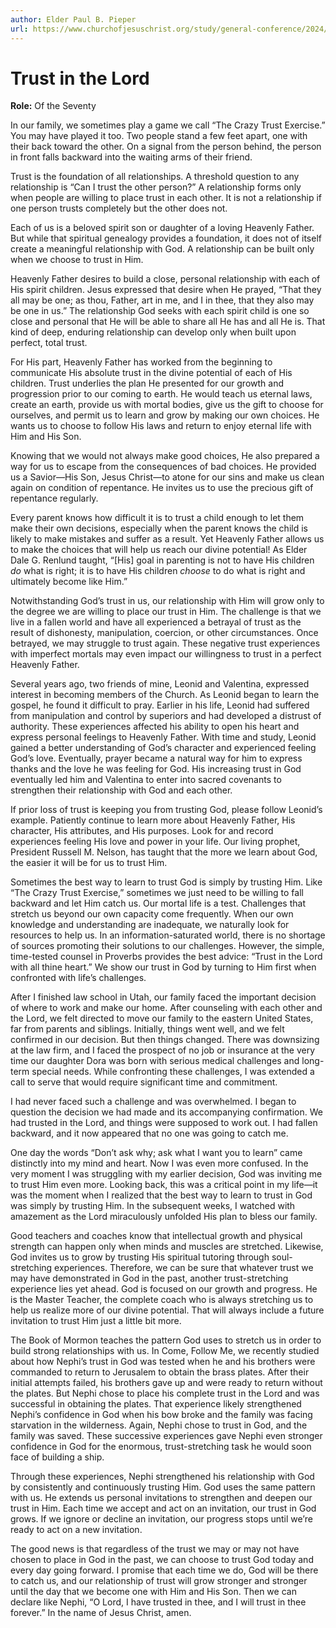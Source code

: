 ```yaml
---
author: Elder Paul B. Pieper
url: https://www.churchofjesuschrist.org/study/general-conference/2024/04/44pieper?lang=eng
---
```


# Trust in the Lord

**Role:** Of the Seventy

<a name="p1"></a>In our family, we sometimes play a game we call “The Crazy Trust Exercise.” You may have played it too. Two people stand a few feet apart, one with their back toward the other. On a signal from the person behind, the person in front falls backward into the waiting arms of their friend.

<a name="p2"></a>Trust is the foundation of all relationships. A threshold question to any relationship is “Can I trust the other person?” A relationship forms only when people are willing to place trust in each other. It is not a relationship if one person trusts completely but the other does not.

<a name="p3"></a>Each of us is a beloved spirit son or daughter of a loving Heavenly Father. But while that spiritual genealogy provides a foundation, it does not of itself create a meaningful relationship with God. A relationship can be built only when we choose to trust in Him.

<a name="p4"></a>Heavenly Father desires to build a close, personal relationship with each of His spirit children. Jesus expressed that desire when He prayed, “That they all may be one; as thou, Father, art in me, and I in thee, that they also may be one in us.” The relationship God seeks with each spirit child is one so close and personal that He will be able to share all He has and all He is. That kind of deep, enduring relationship can develop only when built upon perfect, total trust.

<a name="p5"></a>For His part, Heavenly Father has worked from the beginning to communicate His absolute trust in the divine potential of each of His children. Trust underlies the plan He presented for our growth and progression prior to our coming to earth. He would teach us eternal laws, create an earth, provide us with mortal bodies, give us the gift to choose for ourselves, and permit us to learn and grow by making our own choices. He wants us to choose to follow His laws and return to enjoy eternal life with Him and His Son.

<a name="p6"></a>Knowing that we would not always make good choices, He also prepared a way for us to escape from the consequences of bad choices. He provided us a Savior—His Son, Jesus Christ—to atone for our sins and make us clean again on condition of repentance. He invites us to use the precious gift of repentance regularly.

<a name="p7"></a>Every parent knows how difficult it is to trust a child enough to let them make their own decisions, especially when the parent knows the child is likely to make mistakes and suffer as a result. Yet Heavenly Father allows us to make the choices that will help us reach our divine potential! As Elder Dale G. Renlund taught, “\[His] goal in parenting is not to have His children *do* what is right; it is to have His children *choose* to do what is right and ultimately become like Him.”

<a name="p8"></a>Notwithstanding God’s trust in us, our relationship with Him will grow only to the degree we are willing to place our trust in Him. The challenge is that we live in a fallen world and have all experienced a betrayal of trust as the result of dishonesty, manipulation, coercion, or other circumstances. Once betrayed, we may struggle to trust again. These negative trust experiences with imperfect mortals may even impact our willingness to trust in a perfect Heavenly Father.

<a name="p9"></a>Several years ago, two friends of mine, Leonid and Valentina, expressed interest in becoming members of the Church. As Leonid began to learn the gospel, he found it difficult to pray. Earlier in his life, Leonid had suffered from manipulation and control by superiors and had developed a distrust of authority. These experiences affected his ability to open his heart and express personal feelings to Heavenly Father. With time and study, Leonid gained a better understanding of God’s character and experienced feeling God’s love. Eventually, prayer became a natural way for him to express thanks and the love he was feeling for God. His increasing trust in God eventually led him and Valentina to enter into sacred covenants to strengthen their relationship with God and each other.

<a name="p10"></a>If prior loss of trust is keeping you from trusting God, please follow Leonid’s example. Patiently continue to learn more about Heavenly Father, His character, His attributes, and His purposes. Look for and record experiences feeling His love and power in your life. Our living prophet, President Russell M. Nelson, has taught that the more we learn about God, the easier it will be for us to trust Him.

<a name="p11"></a>Sometimes the best way to learn to trust God is simply by trusting Him. Like “The Crazy Trust Exercise,” sometimes we just need to be willing to fall backward and let Him catch us. Our mortal life is a test. Challenges that stretch us beyond our own capacity come frequently. When our own knowledge and understanding are inadequate, we naturally look for resources to help us. In an information\-saturated world, there is no shortage of sources promoting their solutions to our challenges. However, the simple, time\-tested counsel in Proverbs provides the best advice: “Trust in the Lord with all thine heart.” We show our trust in God by turning to Him first when confronted with life’s challenges.

<a name="p12"></a>After I finished law school in Utah, our family faced the important decision of where to work and make our home. After counseling with each other and the Lord, we felt directed to move our family to the eastern United States, far from parents and siblings. Initially, things went well, and we felt confirmed in our decision. But then things changed. There was downsizing at the law firm, and I faced the prospect of no job or insurance at the very time our daughter Dora was born with serious medical challenges and long\-term special needs. While confronting these challenges, I was extended a call to serve that would require significant time and commitment.

<a name="p13"></a>I had never faced such a challenge and was overwhelmed. I began to question the decision we had made and its accompanying confirmation. We had trusted in the Lord, and things were supposed to work out. I had fallen backward, and it now appeared that no one was going to catch me.

<a name="p18"></a>One day the words “Don’t ask why; ask what I want you to learn” came distinctly into my mind and heart. Now I was even more confused. In the very moment I was struggling with my earlier decision, God was inviting me to trust Him even more. Looking back, this was a critical point in my life—it was the moment when I realized that the best way to learn to trust in God was simply by trusting Him. In the subsequent weeks, I watched with amazement as the Lord miraculously unfolded His plan to bless our family.

<a name="p14"></a>Good teachers and coaches know that intellectual growth and physical strength can happen only when minds and muscles are stretched. Likewise, God invites us to grow by trusting His spiritual tutoring through soul\-stretching experiences. Therefore, we can be sure that whatever trust we may have demonstrated in God in the past, another trust\-stretching experience lies yet ahead. God is focused on our growth and progress. He is the Master Teacher, the complete coach who is always stretching us to help us realize more of our divine potential. That will always include a future invitation to trust Him just a little bit more.

<a name="p15"></a>The Book of Mormon teaches the pattern God uses to stretch us in order to build strong relationships with us. In Come, Follow Me, we recently studied about how Nephi’s trust in God was tested when he and his brothers were commanded to return to Jerusalem to obtain the brass plates. After their initial attempts failed, his brothers gave up and were ready to return without the plates. But Nephi chose to place his complete trust in the Lord and was successful in obtaining the plates. That experience likely strengthened Nephi’s confidence in God when his bow broke and the family was facing starvation in the wilderness. Again, Nephi chose to trust in God, and the family was saved. These successive experiences gave Nephi even stronger confidence in God for the enormous, trust\-stretching task he would soon face of building a ship.

<a name="p17"></a>Through these experiences, Nephi strengthened his relationship with God by consistently and continuously trusting Him. God uses the same pattern with us. He extends us personal invitations to strengthen and deepen our trust in Him. Each time we accept and act on an invitation, our trust in God grows. If we ignore or decline an invitation, our progress stops until we’re ready to act on a new invitation.

<a name="p16"></a>The good news is that regardless of the trust we may or may not have chosen to place in God in the past, we can choose to trust God today and every day going forward. I promise that each time we do, God will be there to catch us, and our relationship of trust will grow stronger and stronger until the day that we become one with Him and His Son. Then we can declare like Nephi, “O Lord, I have trusted in thee, and I will trust in thee forever.” In the name of Jesus Christ, amen.
